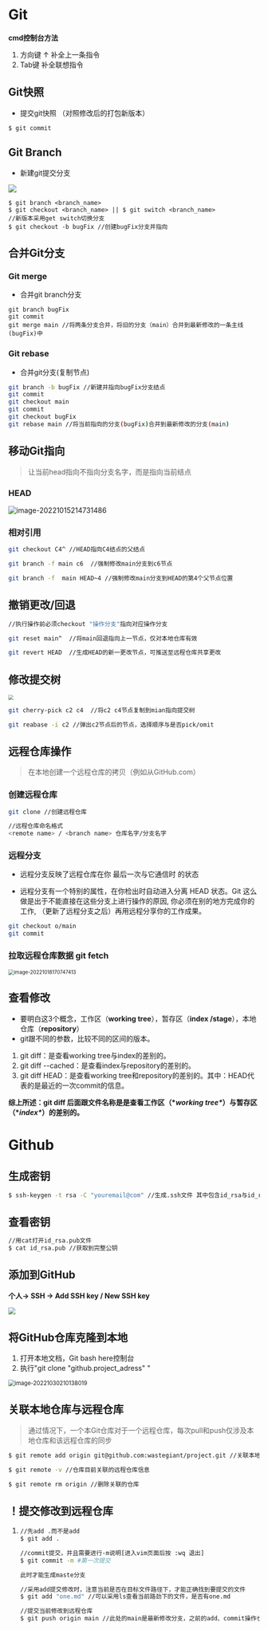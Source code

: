 # Git

**cmd控制台方法**

1. 方向键 ↑ 补全上一条指令
2. Tab键 补全联想指令



## Git快照

- 提交git快照 （对照修改后的打包新版本）

```
$ git commit
```



## Git Branch

- 新建git提交分支

<img src="D:\Program\picture_typora\image-20221014084200044.png" style:zoom=60%>



```basic
$ git branch <branch_name>
$ git checkout <branch_name> || $ git switch <branch_name>
//新版本采用get switch切换分支
$ git checkout -b bugFix //创建bugFix分支并指向
```



## 合并Git分支

### Git merge

- 合并git branch分支

```
git branch bugFix
git commit
git merge main //将两条分支合并，将旧的分支（main）合并到最新修改的一条主线(bugFix)中
```



### Git rebase

- 合并git分支(复制节点)

```bash
git branch -b bugFix //新建并指向bugFix分支结点
git commit
git checkout main
git commit
git checkout bugFix
git rebase main //将当前指向的分支(bugFix)合并到最新修改的分支(main)

```



## 移动Git指向

> 让当前head指向不指向分支名字，而是指向当前结点

### HEAD

![image-20221015214731486](picture_typora/Git/image-20221015214731486.png)

### 相对引用

```bash
git checkout C4^ //HEAD指向C4结点的父结点

git branch -f main c6  //强制修改main分支到c6节点

git branch -f  main HEAD~4 //强制修改main分支到HEAD的第4个父节点位置 
```



## 撤销更改/回退

```bash
//执行操作前必须checkout "操作分支"指向对应操作分支

git reset main^  //将main回退指向上一节点，仅对本地仓库有效

git revert HEAD  //生成HEAD的新一更改节点，可推送至远程仓库共享更改

```



## 修改提交树

<img src="picture_typora/Git/image-20221018092326953.png" style="zoom:60%"/>

```bash
git cherry-pick c2 c4  //将c2 c4节点复制到mian指向提交树

git reabase -i c2 //弹出c2节点后的节点，选择顺序与是否pick/omit
```





## 远程仓库操作

> 在本地创建一个远程仓库的拷贝（例如从GitHub.com）



### 创建远程仓库

```bash
git clone //创建远程仓库

//远程仓库命名格式
<remote name> / <branch name> 仓库名字/分支名字
```



### 远程分支

- 远程分支反映了远程仓库在你 最后一次与它通信时 的状态

- 远程分支有一个特别的属性，在你检出时自动进入分离 HEAD 状态。Git 这么做是出于不能直接在这些分支上进行操作的原因, 你必须在别的地方完成你的工作, （更新了远程分支之后）再用远程分享你的工作成果。

```bash
git checkout o/main
git commit
```



### 拉取远程仓库数据 git fetch

<img src="picture_typora/Git/image-20221018170747413.png" alt="image-20221018170747413" style="zoom:70%;" />





## 查看修改

- 要明白这3个概念，工作区（**working tree**），暂存区（**index /stage**），本地仓库（**repository**）
- git跟不同的参数，比较不同的区间的版本。

1. git diff：是查看working tree与index的差别的。
2. git diff --cached：是查看index与repository的差别的。
3. git diff HEAD：是查看working tree和repository的差别的。其中：HEAD代表的是最近的一次commit的信息。

 **综上所述：git diff 后面跟文件名称是是查看工作区（\**working tree\**）与暂存区（\**index\**）的差别的。**





# Github



## 生成密钥

```bash
$ ssh-keygen -t rsa -C "youremail@com" //生成.ssh文件 其中包含id_rsa与id_rsa.pub文件，前者为私钥，后者为公钥
```



## 查看密钥

```bash
//用cat打开id_rsa.pub文件
$ cat id_rsa.pub //获取到完整公钥
```



## 添加到GitHub

**个人-> SSH -> Add SSH key / New SSH key**

<img src="picture_typora/Git/image-20221030204220541.png" style="zoom:90%;" />



## 将GitHub仓库克隆到本地

1. 打开本地文档，Git bash here控制台
2. 执行"git clone "github.project_adress" "

<img src="picture_typora/Git/image-20221030210138019.png" alt="image-20221030210138019" style="zoom:80%;" />





## 关联本地仓库与远程仓库

> 通过情况下，一个本Git仓库对于一个远程仓库，每次pull和push仅涉及本地仓库和该远程仓库的同步

```bash
$ git remote add origin git@github.com:wastegiant/project.git //关联本地仓库与wastegiant下的project仓库

$ git remote -v //仓库目前关联的远程仓库信息

$ git remote rm origin //删除关联的仓库
```





## ！提交修改到远程仓库

1. ```bash
   //先add .而不是add
   $ git add .
   
   //commit提交，并且需要进行-m说明[进入vim页面后按 :wq 退出]
   $ git commit -m #第一次提交
   
   此时才能生成maste分支
   
   //采用add提交修改时，注意当前是否在目标文件路径下，才能正确找到要提交的文件
   $ git add "one.md" //可以采用ls查看当前路劲下的文件，是否有one.md
   
   //提交当前修改到远程仓库
   $ git push origin main //此处的main是最新修改分支，之前的add、commit操作也是基于main分支的
   
   
   ```

   
